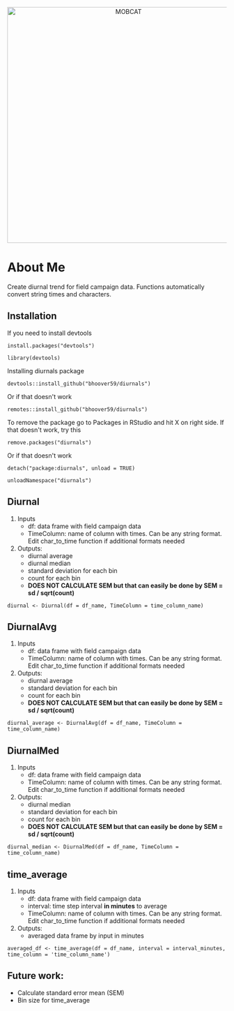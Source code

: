 <p align = "center">
<img width = "541" alt="MOBCAT" src="https://user-images.githubusercontent.com/77543359/220157629-2190a8ae-88b6-42e3-9f80-0ce0923f7d03.png">
</p>

# About Me
Create diurnal trend for field campaign data. Functions automatically convert string times and characters.
## Installation
If you need to install devtools
```
install.packages("devtools")
```
```
library(devtools)
```
Installing diurnals package
```
devtools::install_github("bhoover59/diurnals")
```
Or if that doesn't work
```
remotes::install_github("bhoover59/diurnals")
```
To remove the package go to Packages in RStudio and hit X on right side. If that doesn't work, try this
```
remove.packages("diurnals")
```
Or if that doesn't work
```
detach("package:diurnals", unload = TRUE)
```
```
unloadNamespace("diurnals")
```

## Diurnal
1. Inputs
   - df: data frame with field campaign data
   - TimeColumn: name of column with times. Can be any string format. Edit char_to_time function if additional formats needed
2. Outputs:
   - diurnal average
   - diurnal median
   - standard deviation for each bin
   - count for each bin
   - **DOES NOT CALCULATE SEM but that can easily be done by SEM = sd / sqrt(count)**
```
diurnal <- Diurnal(df = df_name, TimeColumn = time_column_name)
```
## DiurnalAvg
1. Inputs
   - df: data frame with field campaign data
   - TimeColumn: name of column with times. Can be any string format. Edit char_to_time function if additional formats needed
2. Outputs:
   - diurnal average
   - standard deviation for each bin
   - count for each bin
   - **DOES NOT CALCULATE SEM but that can easily be done by SEM = sd / sqrt(count)**
```
diurnal_average <- DiurnalAvg(df = df_name, TimeColumn = time_column_name)
```
## DiurnalMed
1. Inputs
   - df: data frame with field campaign data
   - TimeColumn: name of column with times. Can be any string format. Edit char_to_time function if additional formats needed
2. Outputs:
   - diurnal median
   - standard deviation for each bin
   - count for each bin
   - **DOES NOT CALCULATE SEM but that can easily be done by SEM = sd / sqrt(count)**
```
diurnal_median <- DiurnalMed(df = df_name, TimeColumn = time_column_name)
```
## time_average
1. Inputs
   - df: data frame with field campaign data
   - interval: time step interval **in minutes** to average
   - TimeColumn: name of column with times. Can be any string format. Edit char_to_time function if additional formats needed
2. Outputs:
   - averaged data frame by input in minutes
```
averaged_df <- time_average(df = df_name, interval = interval_minutes, time_column = 'time_column_name')
```

## Future work:
   - Calculate standard error mean (SEM)
   - Bin size for time_average
